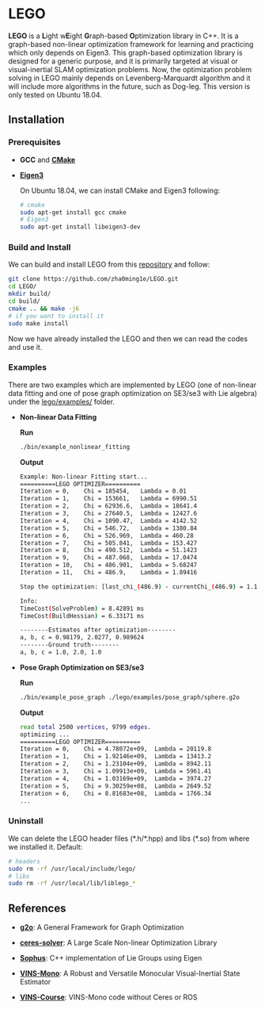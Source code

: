 # LEGO #

**LEGO** is a **L**ight w**E**ight **G**raph-based **O**ptimization library in C++. It is a graph-based non-linear optimization framework for learning and practicing which only depends on Eigen3. This graph-based optimization library is designed for a generic purpose, and it is primarily targeted at visual or visual-inertial SLAM optimization problems. Now, the optimization problem solving in LEGO mainly depends on Levenberg-Marquardt algorithm and it will include more algorithms in the future, such as Dog-leg. This version is only tested on Ubuntu 18.04. 



## Installation ##

### Prerequisites

- **GCC** and [**CMake**](https://cmake.org/) 

- [**Eigen3**](http://eigen.tuxfamily.org/) 

  On Ubuntu 18.04, we can install CMake and Eigen3 following: 

  ```bash
  # cmake 
  sudo apt-get install gcc cmake 
  # Eigen3 
  sudo apt-get install libeigen3-dev 
  ```

### Build and Install 

We can build and install LEGO from this [repository](https://github.com/zha0ming1e/LEGO.git) and follow: 

```bash
git clone https://github.com/zha0ming1e/LEGO.git 
cd LEGO/ 
mkdir build/ 
cd build/ 
cmake .. && make -j6 
# if you want to install it 
sudo make install 
```

Now we have already installed the LEGO and then we can read the codes and use it. 

### Examples

There are two examples which are implemented by LEGO (one of non-linear data fitting and one of pose graph optimization on SE3/se3 with Lie algebra) under the [lego/examples/](./lego/examples/) folder. 

- **Non-linear Data Fitting** 

  **Run**

  ```bash
  ./bin/example_nonlinear_fitting 
  ```

  **Output** 

  ```bash
  Example: Non-linear Fitting start... 
  ==========LEGO OPTIMIZER==========
  Iteration = 0,	Chi = 185454,	Lambda = 0.01
  Iteration = 1,	Chi = 153661,	Lambda = 6990.51
  Iteration = 2,	Chi = 62936.6,	Lambda = 18641.4
  Iteration = 3,	Chi = 27640.5,	Lambda = 12427.6
  Iteration = 4,	Chi = 1090.47,	Lambda = 4142.52
  Iteration = 5,	Chi = 546.72,	Lambda = 1380.84
  Iteration = 6,	Chi = 526.969,	Lambda = 460.28
  Iteration = 7,	Chi = 505.841,	Lambda = 153.427
  Iteration = 8,	Chi = 490.512,	Lambda = 51.1423
  Iteration = 9,	Chi = 487.068,	Lambda = 17.0474
  Iteration = 10,	Chi = 486.901,	Lambda = 5.68247
  Iteration = 11,	Chi = 486.9,	Lambda = 1.89416
  
  Stop the optimization: [last_chi_(486.9) - currentChi_(486.9) = 1.17714e-06] < 1e-5
  
  Info: 
  TimeCost(SolveProblem) = 8.42891 ms
  TimeCost(BuildHessian) = 6.33171 ms
  
  --------Estimates after optimization--------
  a, b, c = 0.98179, 2.0277, 0.989624
  --------Ground truth--------
  a, b, c = 1.0, 2.0, 1.0
  ```

- **Pose Graph Optimization on SE3/se3** 

  **Run** 

  ```bash
  ./bin/example_pose_graph ./lego/examples/pose_graph/sphere.g2o
  ```

  **Output** 

  ```bash
  read total 2500 vertices, 9799 edges.
  optimizing ...
  ==========LEGO OPTIMIZER==========
  Iteration = 0,	Chi = 4.78072e+09,	Lambda = 20119.8
  Iteration = 1,	Chi = 1.92146e+09,	Lambda = 13413.2
  Iteration = 2,	Chi = 1.23104e+09,	Lambda = 8942.11
  Iteration = 3,	Chi = 1.09913e+09,	Lambda = 5961.41
  Iteration = 4,	Chi = 1.03169e+09,	Lambda = 3974.27
  Iteration = 5,	Chi = 9.30259e+08,	Lambda = 2649.52
  Iteration = 6,	Chi = 8.81683e+08,	Lambda = 1766.34
  ...
  ```

### Uninstall 

We can delete the LEGO header files (\*.h/\*.hpp) and libs (\*.so) from where we installed it. Default: 

```bash
# headers 
sudo rm -rf /usr/local/include/lego/ 
# libs 
sudo rm -rf /usr/local/lib/liblego_* 
```



## References ## 

- [**g2o**](https://github.com/RainerKuemmerle/g2o): A General Framework for Graph Optimization 
- [**ceres-solver**](http://ceres-solver.org/): A Large Scale Non-linear Optimization Library 

- [**Sophus**](https://github.com/strasdat/Sophus): C++ implementation of Lie Groups using Eigen 
- [**VINS-Mono**](https://github.com/HKUST-Aerial-Robotics/VINS-Mono): A Robust and Versatile Monocular Visual-Inertial State Estimator 
- [**VINS-Course**](https://github.com/HeYijia/VINS-Course): VINS-Mono code without Ceres or ROS 

